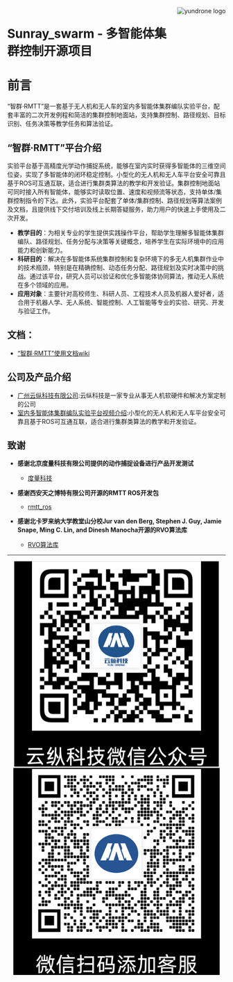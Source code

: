 <img src="https://secure2.wostatic.cn/static/hcaeDkWdRzxMAAPKXtExv1/%E4%BA%91%E7%BA%B5%E9%95%BF%E5%9B%BEv.3.png?auth_key=1741593922-4r2Te4x2KyTc4v38gKjtq5-0-30459699ce61d0634b5150884196bd43&download=%E4%BA%91%E7%BA%B5%E9%95%BF%E5%9B%BEv.3.png" alt="yundrone logo" align="right" height="100" />

# Sunray_swarm - 多智能体集群控制开源项目


# 前言

“智群·RMTT”是一套基于无人机和无人车的室内多智能体集群编队实验平台，配套丰富的二次开发例程和简洁的集群控制地面站，支持集群控制、路径规划、目标识别、任务决策等教学任务和算法验证。

## “智群·RMTT”平台介绍
实验平台基于高精度光学动作捕捉系统，能够在室内实时获得多智能体的三维空间位姿，实现了多智能体的闭环稳定控制。小型化的无人机和无人车平台安全可靠且基于ROS可互通互联，适合进行集群类算法的教学和开发验证。集群控制地面站可同时接入所有智能体，能够实时读取位置、速度和视频流等状态，支持单体/集群控制指令的下达。此外，实验平台配套了单体/集群控制、路径规划等算法案例及文档，且提供线下交付培训及线上长期答疑服务，助力用户的快速上手使用及二次开发。
- **教学目的**：为相关专业的学生提供实践操作平台，帮助学生理解多智能体集群编队、路径规划、任务分配与决策等关键概念，培养学生在实际环境中的应用能力和创新能力。
- **科研目的**：解决在多智能体系统集群控制和复杂环境下的多无人机集群作业中的技术瓶颈，特别是在精确控制、动态任务分配、路径规划及实时决策中的挑战。通过该平台，研究人员可以验证和优化多智能体协同算法，推动无人系统在多个领域的应用。
- **应用对象**：主要针对高校师生、科研人员、工程技术人员及机器人爱好者，适合用于机器人学、无人系统、智能控制、人工智能等专业的实验、研究、开发与验证工作。

## 文档：

* [“智群·RMTT”使用文档wiki](https://wiki.yundrone.cn/catalog/rmtt_doc)

## 公司及产品介绍
* [广州云纵科技有限公司](http://www.yundrone.cn/index.html):云纵科技是一家专业从事无人机软硬件和解决方案定制的公司
* [室内多智能体集群编队实验平台视频介绍](https://www.bilibili.com/video/BV1sw6mYEEJy/?share_source=copy_web&vd_source=0fc5f616d655707c69c3292e4afd541e):小型化的无人机和无人车平台安全可靠且基于ROS可互通互联，适合进行集群类算法的教学和开发验证。



## 致谢
- **感谢北京度量科技有限公司提供的动作捕捉设备进行产品开发测试**
    - [度量科技](https://www.nokov.com/)
  
- **感谢西安天之博特有限公司开源的RMTT ROS开发包**
  - [rmtt_ros](https://github.com/tianbot/rmtt_ros)

- **感谢北卡罗来纳大学教堂山分校Jur van den Berg, Stephen J. Guy, Jamie Snape, Ming C. Lin, and Dinesh Manocha开源的RVO算法库**
  - [RVO算法库](https://gamma.cs.unc.edu/RVO2/)


---

<div align=center> <img src="/img/1-1.png"></div>
<div align=center> <img src="/img/2-1.png"></div>
